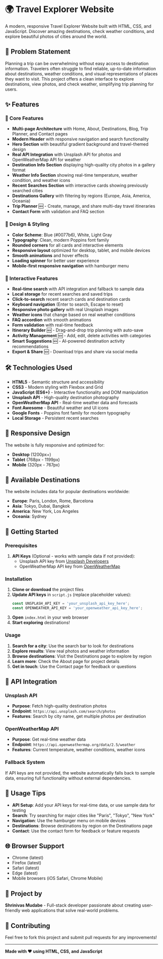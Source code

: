 # 🌍 Travel Explorer Website

A modern, responsive Travel Explorer Website built with HTML, CSS, and JavaScript. Discover amazing destinations, check weather conditions, and explore beautiful photos of cities around the world.

## 🎯 Problem Statement

Planning a trip can be overwhelming without easy access to destination information. Travelers often struggle to find reliable, up-to-date information about destinations, weather conditions, and visual representations of places they want to visit. This project offers a clean interface to explore destinations, view photos, and check weather, simplifying trip planning for users.

## ✨ Features

### 🎯 Core Features
- **Multi-page Architecture** with Home, About, Destinations, Blog, Trip Planner, and Contact pages
- **Modern Header** with responsive navigation and search functionality
- **Hero Section** with beautiful gradient background and travel-themed design
- **Real API Integration** with Unsplash API for photos and OpenWeatherMap API for weather
- **Destination Info Section** displaying high-quality city photos in a gallery format
- **Weather Info Section** showing real-time temperature, weather condition, and weather icons
- **Recent Searches Section** with interactive cards showing previously searched cities
- **Destinations Gallery** with filtering by regions (Europe, Asia, America, Oceania)
- **Trip Planner** 🆕 - Create, manage, and share multi-day travel itineraries
- **Contact Form** with validation and FAQ section

### 🎨 Design & Styling
- **Color Scheme**: Blue (#0077b6), White, Light Gray
- **Typography**: Clean, modern Poppins font family
- **Rounded corners** for all cards and interactive elements
- **Responsive layout** optimized for desktop, tablet, and mobile devices
- **Smooth animations** and hover effects
- **Loading spinner** for better user experience
- **Mobile-first responsive navigation** with hamburger menu

### 🚀 Interactive Features
- **Real-time search** with API integration and fallback to sample data
- **Local storage** for recent searches and saved trips
- **Click-to-search** recent search cards and destination cards
- **Keyboard navigation** (Enter to search, Escape to reset)
- **Responsive photo gallery** with real Unsplash images
- **Weather icons** that change based on real weather conditions
- **FAQ accordion** with smooth animations
- **Form validation** with real-time feedback
- **Itinerary Builder** 🆕 - Drag-and-drop trip planning with auto-save
- **Activity Management** 🆕 - Add, edit, delete activities with categories
- **Smart Suggestions** 🆕 - AI-powered destination activity recommendations
- **Export & Share** 🆕 - Download trips and share via social media

## 🛠️ Technologies Used

- **HTML5** - Semantic structure and accessibility
- **CSS3** - Modern styling with Flexbox and Grid
- **JavaScript (ES6+)** - Interactive functionality and DOM manipulation
- **Unsplash API** - High-quality destination photography
- **OpenWeatherMap API** - Real-time weather data and forecasts
- **Font Awesome** - Beautiful weather and UI icons
- **Google Fonts** - Poppins font family for modern typography
- **Local Storage** - Persistent recent searches

## 📱 Responsive Design

The website is fully responsive and optimized for:
- **Desktop** (1200px+)
- **Tablet** (768px - 1199px)
- **Mobile** (320px - 767px)

## 🌟 Available Destinations

The website includes data for popular destinations worldwide:
- **Europe**: Paris, London, Rome, Barcelona
- **Asia**: Tokyo, Dubai, Bangkok
- **America**: New York, Los Angeles
- **Oceania**: Sydney

## 🚀 Getting Started

### Prerequisites
1. **API Keys** (Optional - works with sample data if not provided):
   - Unsplash API key from [Unsplash Developers](https://unsplash.com/developers)
   - OpenWeatherMap API key from [OpenWeatherMap](https://openweathermap.org/api)

### Installation
1. **Clone or download** the project files
2. **Update API keys** in `script.js` (replace placeholder values):
   ```javascript
   const UNSPLASH_API_KEY = 'your_unsplash_api_key_here';
   const OPENWEATHER_API_KEY = 'your_openweather_api_key_here';
   ```
3. **Open** `index.html` in your web browser
4. **Start exploring** destinations!

### Usage
1. **Search for a city**: Use the search bar to look for destinations
2. **Explore results**: View real photos and weather information
3. **Browse destinations**: Visit the Destinations page to explore by region
4. **Learn more**: Check the About page for project details
5. **Get in touch**: Use the Contact page for feedback or questions

## 🔧 API Integration

### Unsplash API
- **Purpose**: Fetch high-quality destination photos
- **Endpoint**: `https://api.unsplash.com/search/photos`
- **Features**: Search by city name, get multiple photos per destination

### OpenWeatherMap API
- **Purpose**: Get real-time weather data
- **Endpoint**: `https://api.openweathermap.org/data/2.5/weather`
- **Features**: Current temperature, weather conditions, weather icons

### Fallback System
If API keys are not provided, the website automatically falls back to sample data, ensuring full functionality without external dependencies.

## 🎯 Usage Tips

- **API Setup**: Add your API keys for real-time data, or use sample data for testing
- **Search**: Try searching for major cities like "Paris", "Tokyo", "New York"
- **Navigation**: Use the hamburger menu on mobile devices
- **Destinations**: Browse destinations by region on the Destinations page
- **Contact**: Use the contact form for feedback or feature requests

## 🌐 Browser Support

- Chrome (latest)
- Firefox (latest)
- Safari (latest)
- Edge (latest)
- Mobile browsers (iOS Safari, Chrome Mobile)

## 📄 Project by

**Shrinivas Mudabe** - Full-stack developer passionate about creating user-friendly web applications that solve real-world problems.

## 🤝 Contributing

Feel free to fork this project and submit pull requests for any improvements!

---

**Made with ❤️ using HTML, CSS, and JavaScript**
